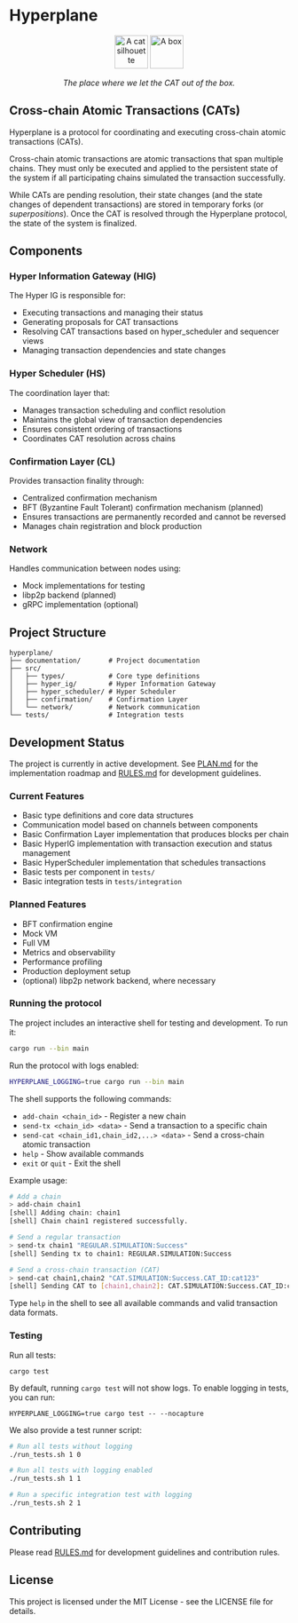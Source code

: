 # Hyperplane

<p align="center">
  <img src="documentation/cat.jpg" alt="A cat silhouette" width="60"/>
  <img src="documentation/box.jpg" alt="A box" width="60"/>
</p>

<p align="center">
  <em>The place where we let the CAT out of the box.</em>
</p>

## Cross-chain Atomic Transactions (CATs)

Hyperplane is a protocol for coordinating and executing cross-chain atomic transactions (CATs).

Cross-chain atomic transactions are atomic transactions that span multiple chains. They must only be executed and applied to the persistent state of the system if all participating chains simulated the transaction successfully.

While CATs are pending resolution, their state changes (and the state changes of dependent transactions) are stored in temporary forks (or *superpositions*). Once the CAT is resolved through the Hyperplane protocol, the state of the system is finalized.

## Components

### Hyper Information Gateway (HIG)
The Hyper IG is responsible for:
- Executing transactions and managing their status
- Generating proposals for CAT transactions
- Resolving CAT transactions based on hyper_scheduler and sequencer views
- Managing transaction dependencies and state changes

### Hyper Scheduler (HS)
The coordination layer that:
- Manages transaction scheduling and conflict resolution
- Maintains the global view of transaction dependencies
- Ensures consistent ordering of transactions
- Coordinates CAT resolution across chains

### Confirmation Layer (CL)
Provides transaction finality through:
- Centralized confirmation mechanism
- BFT (Byzantine Fault Tolerant) confirmation mechanism (planned)
- Ensures transactions are permanently recorded and cannot be reversed
- Manages chain registration and block production

### Network
Handles communication between nodes using:
- Mock implementations for testing
- libp2p backend (planned)
- gRPC implementation (optional)

## Project Structure
```
hyperplane/
├── documentation/       # Project documentation
├── src/
│   ├── types/           # Core type definitions
│   ├── hyper_ig/        # Hyper Information Gateway
│   ├── hyper_scheduler/ # Hyper Scheduler
│   ├── confirmation/    # Confirmation Layer
│   └── network/         # Network communication
└── tests/               # Integration tests
```

## Development Status

The project is currently in active development. See [PLAN.md](PLAN.md) for the implementation roadmap and [RULES.md](RULES.md) for development guidelines.

### Current Features
- Basic type definitions and core data structures
- Communication model based on channels between components
- Basic Confirmation Layer implementation that produces blocks per chain
- Basic HyperIG implementation with transaction execution and status management
- Basic HyperScheduler implementation that schedules transactions
- Basic tests per component in `tests/`
- Basic integration tests in `tests/integration`

### Planned Features
- BFT confirmation engine
- Mock VM
- Full VM
- Metrics and observability
- Performance profiling
- Production deployment setup
- (optional) libp2p network backend, where necessary

### Running the protocol

The project includes an interactive shell for testing and development. To run it:

```bash
cargo run --bin main
```

Run the protocol with logs enabled:

```bash
HYPERPLANE_LOGGING=true cargo run --bin main
```

The shell supports the following commands:
- `add-chain <chain_id>` - Register a new chain
- `send-tx <chain_id> <data>` - Send a transaction to a specific chain
- `send-cat <chain_id1,chain_id2,...> <data>` - Send a cross-chain atomic transaction
- `help` - Show available commands
- `exit` or `quit` - Exit the shell

Example usage:
```bash
# Add a chain
> add-chain chain1
[shell] Adding chain: chain1
[shell] Chain chain1 registered successfully.

# Send a regular transaction
> send-tx chain1 "REGULAR.SIMULATION:Success"
[shell] Sending tx to chain1: REGULAR.SIMULATION:Success

# Send a cross-chain transaction (CAT)
> send-cat chain1,chain2 "CAT.SIMULATION:Success.CAT_ID:cat123"
[shell] Sending CAT to [chain1,chain2]: CAT.SIMULATION:Success.CAT_ID:cat123
```

Type `help` in the shell to see all available commands and valid transaction data formats.

### Testing

Run all tests:
```
cargo test
```

By default, running `cargo test` will not show logs. To enable logging in tests, you can run:

```
HYPERPLANE_LOGGING=true cargo test -- --nocapture
```

We also provide a test runner script:
```bash
# Run all tests without logging
./run_tests.sh 1 0

# Run all tests with logging enabled
./run_tests.sh 1 1

# Run a specific integration test with logging
./run_tests.sh 2 1
```

## Contributing

Please read [RULES.md](RULES.md) for development guidelines and contribution rules.

## License

This project is licensed under the MIT License - see the LICENSE file for details.